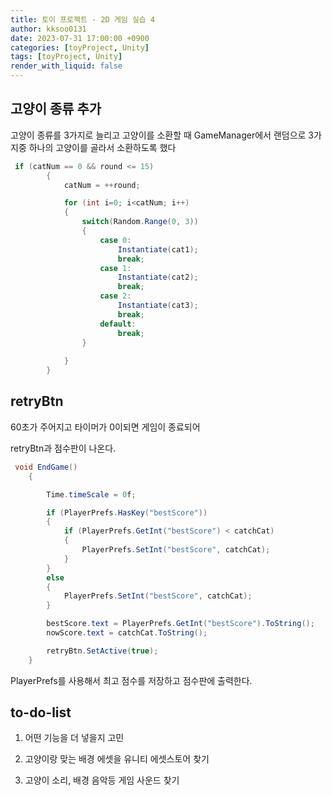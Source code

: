 ```yaml
---
title: 토이 프로젝트 - 2D 게임 실습 4
author: kksoo0131
date: 2023-07-31 17:00:00 +0900
categories: [toyProject, Unity]
tags: [toyProject, Unity]
render_with_liquid: false
---
```


## 고양이 종류 추가

고양이 종류를 3가지로 늘리고 고양이를 소환할 때 
GameManager에서 랜덤으로 3가지중 하나의 고양이를 골라서 소환하도록 했다

```cs
 if (catNum == 0 && round <= 15)
        {
            catNum = ++round;

            for (int i=0; i<catNum; i++)
            {
                switch(Random.Range(0, 3))
                {
                    case 0:
                        Instantiate(cat1);
                        break;
                    case 1:
                        Instantiate(cat2);
                        break;
                    case 2:
                        Instantiate(cat3);
                        break;
                    default:
                        break;
                }
                
            }
        }
```
## retryBtn

60초가 주어지고 타이머가 0이되면 게임이 종료되어 

retryBtn과 점수판이 나온다.

```cs
 void EndGame()
    {

        Time.timeScale = 0f;

        if (PlayerPrefs.HasKey("bestScore"))
        {
            if (PlayerPrefs.GetInt("bestScore") < catchCat)
            {
                PlayerPrefs.SetInt("bestScore", catchCat);
            }
        }
        else
        {
            PlayerPrefs.SetInt("bestScore", catchCat);
        }

        bestScore.text = PlayerPrefs.GetInt("bestScore").ToString();
        nowScore.text = catchCat.ToString();

        retryBtn.SetActive(true);
    }
```
PlayerPrefs를 사용해서 최고 점수를 저장하고 점수판에 출력한다.


## to-do-list

1. 어떤 기능을 더 넣을지 고민

2. 고양이랑 맞는 배경 에셋을 유니티 에셋스토어 찾기

3. 고양이 소리, 배경 음악등 게임 사운드 찾기



